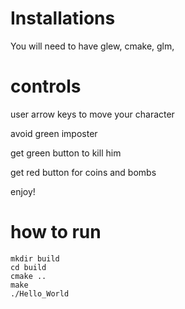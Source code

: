 # Installations
You will need to have glew, cmake, glm, 

# controls


user arrow keys to move your character

avoid green imposter

get green button to kill him

get red button for coins and bombs

enjoy!

# how to run
```code
mkdir build
cd build
cmake ..
make
./Hello_World
```

